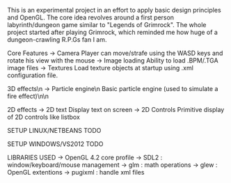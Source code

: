 This is an experimental project in an effort to apply basic design principles and OpenGL.
The core idea revolves around a first person labyrinth/dungeon game similar to "Legends of Grimrock".
The whole project started after playing Grimrock, which reminded me how huge of a dungeon-crawling R.P.Gs fan I am.

Core Features
-> Camera
   Player can move/strafe using the WASD keys and rotate his view with the mouse
-> Image loading
   Ability to load .BPM/.TGA image files
-> Textures
   Load texture objects at startup using .xml configuration file.

3D effects\n
-> Particle engine\n
   Basic particle engine (used to simulate a fire effect)\n\n

2D effects
-> 2D text
   Display text on screen
-> 2D Controls
   Primitive display of 2D controls like listbox

SETUP LINUX/NETBEANS
TODO

SETUP WINDOWS/VS2012
TODO

LIBRARIES USED
-> OpenGL 4.2 core profile
-> SDL2 : window/keyboard/mouse management
-> glm  : math operations
-> glew : OpenGL extentions
-> pugixml : handle xml files